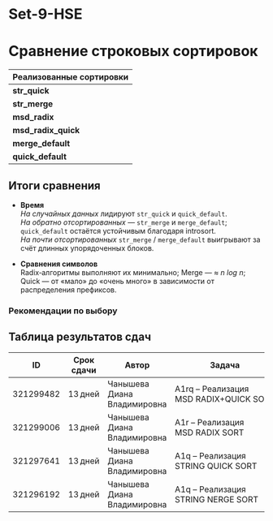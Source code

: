 # Set-9-HSE
# Сравнение строковых сортировок

| Реализованные сортировки |
|------------------|
| **str_quick** | 
| **str_merge** |
| **msd_radix** | 
| **msd_radix_quick** | 
| **merge_default** |
| **quick_default** | 

## Итоги сравнения

* **Время**  
  *На случайных данных* лидируют `str_quick` и `quick_default`.  
  *На обратно отсортированных* — `str_merge` и `merge_default`; `quick_default` остаётся устойчивым благодаря introsort.  
  *На почти отсортированных* `str_merge` / `merge_default` выигрывают за счёт длинных упорядоченных блоков.

* **Сравнения символов**  
  Radix‑алгоритмы выполняют их минимально; Merge — ≈ *n log n*; Quick — от «мало» до «очень много» в зависимости от распределения префиксов.

### Рекомендации по выбору

## Таблица результатов сдач

| ID | Срок сдачи | Автор | Задача | Среда | Результат |
|----|-----------|-------|--------|-------|-----------|
| 321299482 | 13 дней | Чанышева Диана Владимировна | A1rq – Реализация MSD RADIX+QUICK SORT | C++23 (GCC 14‑64, msys2) | Полное решение: 3 балла |
| 321299006 | 13 дней | Чанышева Диана Владимировна | A1r – Реализация MSD RADIX SORT | C++23 (GCC 14‑64, msys2) | Полное решение: 4 балла |
| 321297641 | 13 дней | Чанышева Диана Владимировна | A1q – Реализация STRING QUICK SORT | C++23 (GCC 14‑64, msys2) | Полное решение: 4 балла |
| 321296192 | 13 дней | Чанышева Диана Владимировна | A1q – Реализация STRING NERGE SORT | C++23 (GCC 14‑64, msys2) | Полное решение: 4 балла |
